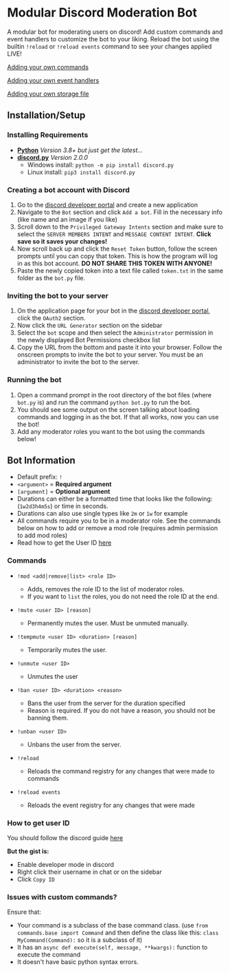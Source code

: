# Modular Discord Moderation Bot

A modular bot for moderating users on discord! Add custom commands and event handlers to customize the bot to your liking. Reload the bot using the builtin `!reload` or `!reload events` command to see your changes applied LIVE!

[Adding your own commands](DEVELOPING.md#custom-commands)

[Adding your own event handlers](DEVELOPING.md#custom-event-handlers)

[Adding your own storage file](DEVELOPING.md#custom-storage-file)

## Installation/Setup

### Installing Requirements

- [**Python**](https://www.python.org/downloads/) *Version 3.8+ but just get the latest...*
- [**discord.py**](https://pypi.org/project/discord.py/) *Version 2.0.0*
  - Windows install: `python -m pip install discord.py`
  - Linux install: `pip3 install discord.py`

### Creating a bot account with Discord

1. Go to the [discord developer portal](https://discord.com/developers/applications) and create a new application
2. Navigate to the `Bot` section and click `Add a bot`. Fill in the necessary info (like name and an image if you like)
3. Scroll down to the `Privileged Gateway Intents` section and make sure to select the `SERVER MEMBERS INTENT` and `MESSAGE CONTENT INTENT`. **Click save so it saves your changes!**
4. Now scroll back up and click the `Reset Token` button, follow the screen prompts until you can copy that token. This is how the program will log in as this bot account. **DO NOT SHARE THIS TOKEN WITH ANYONE!**
5. Paste the newly copied token into a text file called `token.txt` in the same folder as the `bot.py` file.

### Inviting the bot to your server

1. On the application page for your bot in the [discord developer portal](https://discord.com/developers/applications), click the `OAuth2` section.
2. Now click the `URL Generator` section on the sidebar
3. Select the `bot` scope and then select the `Administrator` permission in the newly displayed Bot Permissions checkbox list
4. Copy the URL from the bottom and paste it into your browser. Follow the onscreen prompts to invite the bot to your server. You must be an administrator to invite the bot to the server.

### Running the bot

1. Open a command prompt in the root directory of the bot files (where `bot.py` is) and run the command `python bot.py` to run the bot.
2. You should see some output on the screen talking about loading commands and logging in as the bot. If that all works, now you can use the bot!
3. Add any moderator roles you want to the bot using the commands below!

## Bot Information

- Default prefix: `!`
- `<argument>` = **Required argument**
- `[argument]` = **Optional argument**
- Durations can either be a formatted time that looks like the following: (`1w2d3h4m5s`) or time in seconds.
- Durations can also use single types like `2m` or `1w` for example
- All commands require you to be in a moderator role. See the commands below on how to add or remove a mod role (requires admin permission to add mod roles)
- Read how to get the User ID [here](#how-to-get-user-id)

### Commands

- `!mod <add|remove|list> <role ID>`
  - Adds, removes the role ID to the list of moderator roles.
  - If you want to `list` the roles, you do not need the role ID at the end.

- `!mute <user ID> [reason]`
  - Permanently mutes the user. Must be unmuted manually.

- `!tempmute <user ID> <duration> [reason]`
  - Temporarily mutes the user.

- `!unmute <user ID>`
  - Unmutes the user

- `!ban <user ID> <duration> <reason>`
  - Bans the user from the server for the duration specified
  - Reason is required. If you do not have a reason, you should not be banning them.

- `!unban <user ID>`
  - Unbans the user from the server.

- `!reload`
  - Reloads the command registry for any changes that were made to commands

- `!reload events`
  - Reloads the event registry for any changes that were made

### How to get user ID

You should follow the discord guide [here](https://support.discordapp.com/hc/en-us/articles/206346498-Where-can-I-find-my-User-Server-Message-ID-)

**But the gist is:**

- Enable developer mode in discord
- Right click their username in chat or on the sidebar
- Click `Copy ID`

### Issues with custom commands?

Ensure that:

- Your command is a subclass of the base command class. (use `from commands.base import Command` and then define the class like this: `class MyCommand(Command):` so it is a subclass of it)
- It has an `async def execute(self, message, **kwargs):` function to execute the command
- It doesn't have basic python syntax errors.
